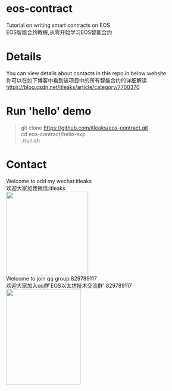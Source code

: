 # eos-contract
Tutorial on writing smart contracts on EOS<br>
EOS智能合约教程,从零开始学习EOS智能合约<br>
# Details
You can view details about contacts in this repo in below website<br>
你可以在如下博客中看到该项目中的所有智能合约的详细解读<br>
https://blog.csdn.net/itleaks/article/category/7700370<br>
# Run 'hello' demo
>git clone https://github.com/itleaks/eos-contract.git<br>
>cd eos-contract/hello-exp<br>
>./run.sh
# Contact
Welcome to add my wechat:itleaks<br>
欢迎大家加我微信:itleaks<br>
<img src="https://raw.githubusercontent.com/itleaks/eos-contract/master/files/weixin.png" width=220 height=224 /><br>
Welcome to join qq group:829789117<br>
欢迎大家加入qq群'EOS以太坊技术交流群':829789117<br>
<img src="https://raw.githubusercontent.com/itleaks/eos-contract/master/files/qqgroup.jpg" width=200 height=256 /><br>
